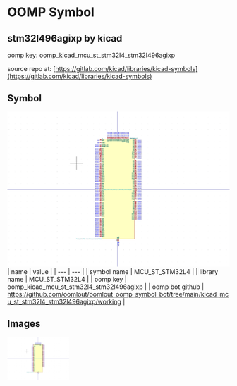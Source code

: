# OOMP Symbol  
## stm32l496agixp  by kicad  
  
oomp key: oomp_kicad_mcu_st_stm32l4_stm32l496agixp  
  
source repo at: [https://gitlab.com/kicad/libraries/kicad-symbols](https://gitlab.com/kicad/libraries/kicad-symbols)  
## Symbol  
  
[![working.png](working_600.png)](working.png)  
| name | value | 
| --- | --- | 
| symbol name | MCU_ST_STM32L4 | 
| library name | MCU_ST_STM32L4 | 
| oomp key | oomp_kicad_mcu_st_stm32l4_stm32l496agixp | 
| oomp bot github | https://github.com/oomlout/oomlout_oomp_symbol_bot/tree/main/kicad_mcu_st_stm32l4_stm32l496agixp/working | 
## Images  
  
[![working.png](working_140.png)](working.png)  
